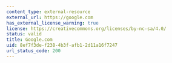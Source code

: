 ```yaml
---
content_type: external-resource
external_url: https://google.com
has_external_license_warning: true
license: https://creativecommons.org/licenses/by-nc-sa/4.0/
status: valid
title: Google.com
uid: 8ef7f3de-f238-4b3f-afb1-2d11a16f7247
url_status_code: 200
---
```


